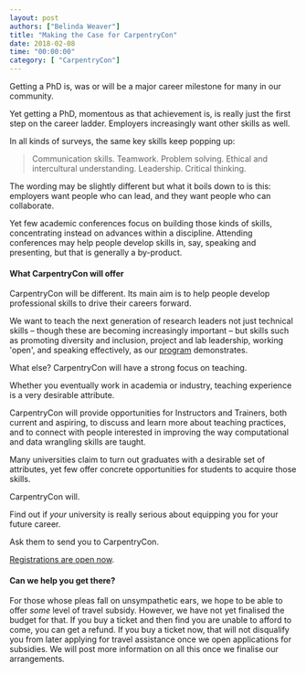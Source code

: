 ```yaml
---
layout: post
authors: ["Belinda Weaver"]
title: "Making the Case for CarpentryCon"
date: 2018-02-08
time: "00:00:00"
category: [ "CarpentryCon"]
---
```


Getting a PhD is, was or will be a major career milestone for many in our community. 

Yet getting a PhD, momentous as that achievement is, is really just the first step on the career ladder.
Employers increasingly want other skills as well.

In all kinds of surveys, the same key skills keep popping up:

> Communication skills. Teamwork. Problem solving. Ethical and intercultural understanding. Leadership. Critical thinking.

The wording may be slightly different but what it boils down to is this: employers want people who can lead, and they want people 
who can collaborate.

Yet few academic conferences focus on building those kinds of skills, concentrating instead on advances within a discipline. 
Attending conferences may help people develop skills in, say, speaking and presenting, but that is generally a by-product.

#### What CarpentryCon will offer

CarpentryCon will be different. Its main aim is to help people develop professional skills to drive their careers forward. 

We want to teach the next generation of research leaders not just technical skills – though these are becoming increasingly 
important – but skills such as promoting diversity and inclusion, project and lab leadership, working 'open', 
and speaking effectively, as our [program]( http://www.carpentrycon.org/#prog) demonstrates.

What else? CarpentryCon will have a strong focus on teaching.

Whether you eventually work in academia or industry, teaching experience is a very desirable attribute.

CarpentryCon will provide opportunities for Instructors and Trainers, both current and aspiring, to discuss and learn more about teaching practices,
and to connect with people interested in improving the way computational and data wrangling skills are taught.

Many universities claim to turn out graduates with a desirable set of attributes, yet few offer 
concrete opportunities for students to acquire those skills. 

CarpentryCon will.

Find out if *your* university is really serious about equipping you for your future career. 

Ask them to send you to CarpentryCon.

[Registrations are open now](https://www.eventbrite.com/e/carpentrycon-2018-tickets-42447719271). 

#### Can we help you get there?

For those whose pleas fall on unsympathetic ears, we hope to be able to offer *some* level of travel subsidy. However, we have not yet finalised the budget for that. If you buy a ticket and then find you are unable to afford to come, you can get a refund. If you buy a ticket now, that will not disqualify you from later applying for travel assistance once we open applications for subsidies. We will post more information on all this once we finalise our arrangements. 


